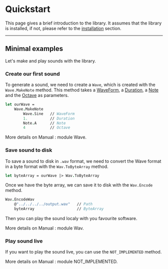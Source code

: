 # Quickstart

This page gives a brief introduction to the library. It assumes that the library is installed, if not, please refer to the [installation](/installation) section.

---

## Minimal examples

Let's make and play sounds with the library.

### Create our first sound

To generate a sound, we need to create a `Wave`, 
which is created with the `Wave.MakeNote` method.
This method takes a <ins>WaveForm</ins>, a <ins>Duration</ins>, a <ins>Note</ins> and the <ins>Octave</ins> as parameters.

```fsharp
let ourWave = 
    Wave.MakeNote 
        Wave.Sine   // WaveForm
        1.          // Duration
        Note.A      // Note
        4           // Octave
```

More details on Manual : module Wave. <REPLACEME/>

### Save sound to disk

To save a sound to disk in `.wav` format, we need to convert the Wave format in a byte format with the `Wav.ToByteArray` method.

```fsharp
let byteArray = ourWave |> Wav.ToByteArray
```

Once we have the byte array, we can save it to disk with the `Wav.Encode` method.

```fsharp
Wav.EncodeWav
    @"../../../../output.wav"   // Path
    byteArray                   // ByteArray
```

Then you can play the sound localy with you favourite software.

More details on Manual : module Wav. <REPLACEME/>

### Play sound live

If you want to play the sound live, you can use the `NOT_IMPLEMENTED` method.

More details on Manual : module NOT_IMPLEMENTED. <REPLACEME/>
